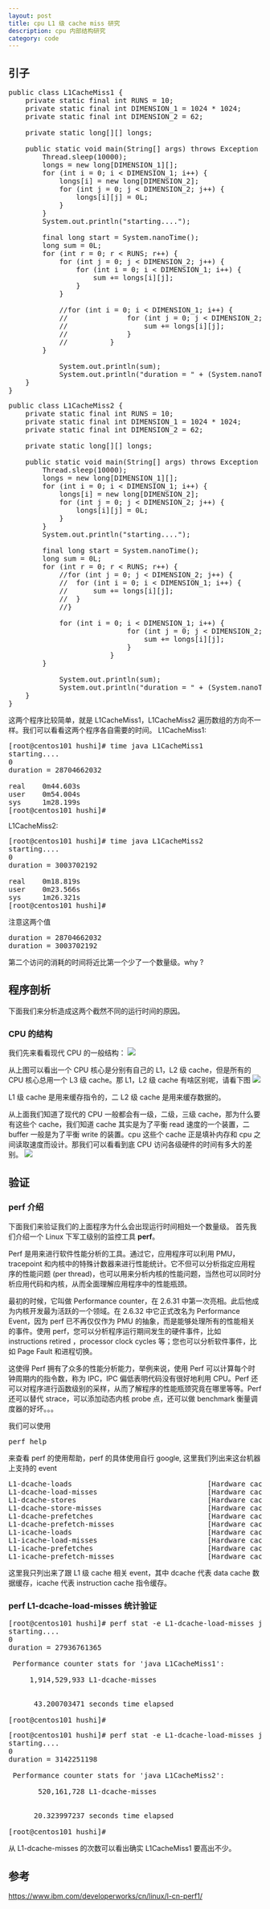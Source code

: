 ```yaml
---
layout: post
title: cpu L1 级 cache miss 研究
description: cpu 内部结构研究
category: code
---
```

## 引子
<pre>
public class L1CacheMiss1 {
	private static final int RUNS = 10;
	private static final int DIMENSION_1 = 1024 * 1024;
	private static final int DIMENSION_2 = 62;

	private static long[][] longs;

	public static void main(String[] args) throws Exception {
		Thread.sleep(10000);
		longs = new long[DIMENSION_1][];
		for (int i = 0; i < DIMENSION_1; i++) {
			longs[i] = new long[DIMENSION_2];
			for (int j = 0; j < DIMENSION_2; j++) {
				longs[i][j] = 0L;
			}
		}
		System.out.println("starting....");

		final long start = System.nanoTime();
		long sum = 0L;
		for (int r = 0; r < RUNS; r++) {
			for (int j = 0; j < DIMENSION_2; j++) {
				for (int i = 0; i < DIMENSION_1; i++) {
					sum += longs[i][j];
				}
			}

			//for (int i = 0; i < DIMENSION_1; i++) {
			//				for (int j = 0; j < DIMENSION_2; j++) {
			//					sum += longs[i][j];
			//				}
			//			}
		}

			System.out.println(sum);
			System.out.println("duration = " + (System.nanoTime() - start));
	}
}
</pre>

<pre>
public class L1CacheMiss2 {
	private static final int RUNS = 10;
	private static final int DIMENSION_1 = 1024 * 1024;
	private static final int DIMENSION_2 = 62;

	private static long[][] longs;

	public static void main(String[] args) throws Exception {
		Thread.sleep(10000);
		longs = new long[DIMENSION_1][];
		for (int i = 0; i < DIMENSION_1; i++) {
			longs[i] = new long[DIMENSION_2];
			for (int j = 0; j < DIMENSION_2; j++) {
				longs[i][j] = 0L;
			}
		}
		System.out.println("starting....");

		final long start = System.nanoTime();
		long sum = 0L;
		for (int r = 0; r < RUNS; r++) {
			//for (int j = 0; j < DIMENSION_2; j++) {
			//	for (int i = 0; i < DIMENSION_1; i++) {
			//		sum += longs[i][j];
			//	}
			//}

			for (int i = 0; i < DIMENSION_1; i++) {
							for (int j = 0; j < DIMENSION_2; j++) {
								sum += longs[i][j];
							}
						}
		}

			System.out.println(sum);
			System.out.println("duration = " + (System.nanoTime() - start));
	}
}
</pre>

这两个程序比较简单，就是  L1CacheMiss1，L1CacheMiss2 遍历数组的方向不一样。我们可以看看这两个程序各自需要的时间。
L1CacheMiss1:

<pre>
[root@centos101 hushi]# time java L1CacheMiss1
starting....
0
duration = 28704662032

real	0m44.603s
user	0m54.004s
sys		1m28.199s
[root@centos101 hushi]#
</pre>

L1CacheMiss2:

<pre>
[root@centos101 hushi]# time java L1CacheMiss2
starting....
0
duration = 3003702192

real	0m18.819s
user	0m23.566s
sys		1m26.321s
[root@centos101 hushi]#
</pre>

注意这两个值
<pre>
duration = 28704662032
duration = 3003702192
</pre>

第二个访问的消耗的时间将近比第一个少了一个数量级。why ?

## 程序剖析
下面我们来分析造成这两个截然不同的运行时间的原因。

### CPU 的结构
我们先来看看现代 CPU 的一般结构：
![](http://7tsy8h.com1.z0.glb.clouddn.com/cpu_cache.jpg)

从上图可以看出一个 CPU 核心是分别有自己的 L1，L2 级 cache，但是所有的 CPU 核心总用一个 L3 级 cache。那 L1，L2 级 cache 有啥区别呢，请看下图
![](http://7tsy8h.com1.z0.glb.clouddn.com/cpu_l1_l2.png)

L1 级 cache 是用来缓存指令的，二 L2 级 cache 是用来缓存数据的。

从上面我们知道了现代的 CPU 一般都会有一级，二级，三级 cache，那为什么要有这些个 cache，我们知道 cache 其实是为了平衡 read 速度的一个装置，二 buffer 一般是为了平衡 write 的装置。cpu 这些个 cache 正是填补内存和 cpu 之间读取速度而设计。那我们可以看看到底 CPU 访问各级硬件的时间有多大的差别。
![](http://7tsy8h.com1.z0.glb.clouddn.com/cpu_load_time.png)

## 验证

### perf 介绍
下面我们来验证我们的上面程序为什么会出现运行时间相处一个数量级。
首先我们介绍一个 Linux 下军工级别的监控工具 **perf**。

Perf 是用来进行软件性能分析的工具。通过它，应用程序可以利用 PMU，tracepoint 和内核中的特殊计数器来进行性能统计。它不但可以分析指定应用程序的性能问题 (per thread)，也可以用来分析内核的性能问题，当然也可以同时分析应用代码和内核，从而全面理解应用程序中的性能瓶颈。

最初的时候，它叫做 Performance counter，在 2.6.31 中第一次亮相。此后他成为内核开发最为活跃的一个领域。在 2.6.32 中它正式改名为 Performance Event，因为 perf 已不再仅仅作为 PMU 的抽象，而是能够处理所有的性能相关的事件。使用 perf，您可以分析程序运行期间发生的硬件事件，比如 instructions retired ，processor clock cycles 等；您也可以分析软件事件，比如 Page Fault 和进程切换。

这使得 Perf 拥有了众多的性能分析能力，举例来说，使用 Perf 可以计算每个时钟周期内的指令数，称为 IPC，IPC 偏低表明代码没有很好地利用 CPU。Perf 还可以对程序进行函数级别的采样，从而了解程序的性能瓶颈究竟在哪里等等。Perf 还可以替代 strace，可以添加动态内核 probe 点，还可以做 benchmark 衡量调度器的好坏。。。

我们可以使用

<pre>perf help</pre>

来查看 perf 的使用帮助，perf 的具体使用自行 google, 这里我们列出来这台机器上支持的 event

<pre>
L1-dcache-loads                                [Hardware cache event]
L1-dcache-load-misses                          [Hardware cache event]
L1-dcache-stores                               [Hardware cache event]
L1-dcache-store-misses                         [Hardware cache event]
L1-dcache-prefetches                           [Hardware cache event]
L1-dcache-prefetch-misses                      [Hardware cache event]
L1-icache-loads                                [Hardware cache event]
L1-icache-load-misses                          [Hardware cache event]
L1-icache-prefetches                           [Hardware cache event]
L1-icache-prefetch-misses                      [Hardware cache event]
</pre>

这里我只列出来了跟 L1 级 cache 相关 event，其中 dcache 代表 data cache 数据缓存，icache 代表 instruction cache 指令缓存。

### perf L1-dcache-load-misses 统计验证

<pre>
[root@centos101 hushi]# perf stat -e L1-dcache-load-misses java L1CacheMiss1
starting....
0
duration = 27936761365

 Performance counter stats for 'java L1CacheMiss1':

     1,914,529,933 L1-dcache-misses


      43.200703471 seconds time elapsed

[root@centos101 hushi]#
</pre>

<pre>
[root@centos101 hushi]# perf stat -e L1-dcache-load-misses java L1CacheMiss2
starting....
0
duration = 3142251198

 Performance counter stats for 'java L1CacheMiss2':

       520,161,728 L1-dcache-misses


      20.323997237 seconds time elapsed

[root@centos101 hushi]#
</pre>

从 L1-dcache-misses 的次数可以看出确实 L1CacheMiss1 要高出不少。

## 参考
https://www.ibm.com/developerworks/cn/linux/l-cn-perf1/

[-10]:    http://hushi55.github.io/  "-10"
